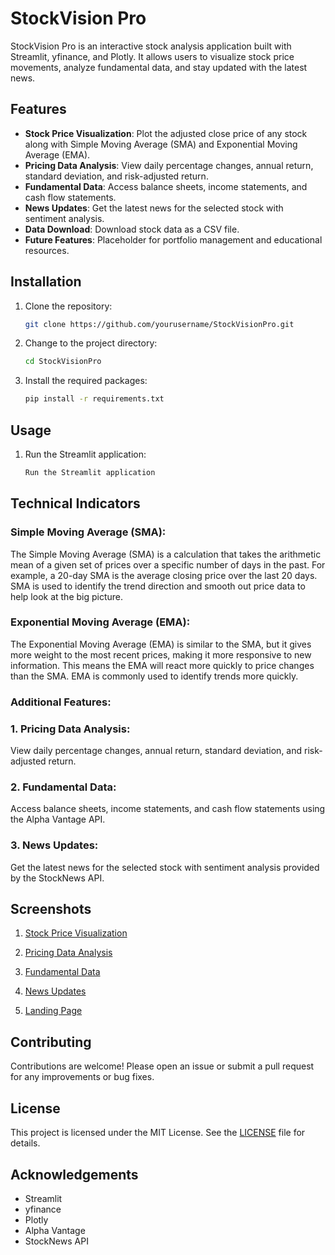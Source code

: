 # StockVision Pro

StockVision Pro is an interactive stock analysis application built with Streamlit, yfinance, and Plotly. It allows users to visualize stock price movements, analyze fundamental data, and stay updated with the latest news.

## Features

- **Stock Price Visualization**: Plot the adjusted close price of any stock along with Simple Moving Average (SMA) and Exponential Moving Average (EMA).
- **Pricing Data Analysis**: View daily percentage changes, annual return, standard deviation, and risk-adjusted return.
- **Fundamental Data**: Access balance sheets, income statements, and cash flow statements.
- **News Updates**: Get the latest news for the selected stock with sentiment analysis.
- **Data Download**: Download stock data as a CSV file.
- **Future Features**: Placeholder for portfolio management and educational resources.

## Installation

1. Clone the repository:
   ```bash
   git clone https://github.com/yourusername/StockVisionPro.git

2. Change to the project directory:
   ```bash
   cd StockVisionPro

3. Install the required packages:
   ```bash
   pip install -r requirements.txt


## Usage

1. Run the Streamlit application:
   ```bash
   Run the Streamlit application


## Technical Indicators
  ### Simple Moving Average (SMA):

  
  The Simple Moving Average (SMA) is a calculation that takes the arithmetic mean of a given set of prices over a specific number of days in the past. For example, a 20-day SMA is the average closing price over     the last 20 days. SMA is used to identify the trend direction and smooth out price data to help look at the big picture.

  ### Exponential Moving Average (EMA):


  The Exponential Moving Average (EMA) is similar to the SMA, but it gives more weight to the most recent prices, making it more responsive to new information. This means the EMA will react more quickly to price changes than the SMA. EMA is commonly used to identify trends more quickly.


  ### Additional Features:

  
  ### 1. Pricing Data Analysis:   
  View daily percentage changes, annual return, standard deviation, and risk-adjusted return.
  ### 2. Fundamental Data: 
  Access balance sheets, income statements, and cash flow statements using the Alpha Vantage API.
  ### 3. News Updates:
  Get the latest news for the selected stock with sentiment analysis provided by the StockNews API.

## Screenshots

  1. [Stock Price Visualization](https://github.com/soumyajitjalua1/StockVision-Pro/blob/main/Plot.png)

  2. [Pricing Data Analysis](https://github.com/soumyajitjalua1/StockVision-Pro/blob/main/Pricing%20Movement.png)

  3. [Fundamental Data](https://github.com/soumyajitjalua1/StockVision-Pro/blob/main/Fundamental%20data.png)

  4. [News Updates](https://github.com/soumyajitjalua1/StockVision-Pro/blob/main/Top%2010%20News.png)
  5. [Landing Page]()

## Contributing

  Contributions are welcome! Please open an issue or submit a pull request for any improvements or bug fixes.

## License

  This project is licensed under the MIT License. See the [LICENSE](https://github.com/soumyajitjalua1/StockVision-Pro/blob/main/LICENSE) file for details.

## Acknowledgements

  - Streamlit
  - yfinance
  - Plotly
  - Alpha Vantage
  - StockNews API



